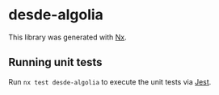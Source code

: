 # desde-algolia

This library was generated with [Nx](https://nx.dev).

## Running unit tests

Run `nx test desde-algolia` to execute the unit tests via [Jest](https://jestjs.io).
